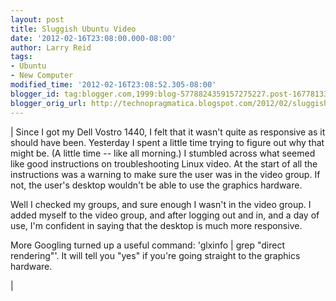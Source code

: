 ```yaml
---
layout: post
title: Sluggish Ubuntu Video
date: '2012-02-16T23:08:00.000-08:00'
author: Larry Reid
tags:
- Ubuntu
- New Computer
modified_time: '2012-02-16T23:08:52.305-08:00'
blogger_id: tag:blogger.com,1999:blog-5778824359157275227.post-1677813317175912267
blogger_orig_url: http://technopragmatica.blogspot.com/2012/02/sluggish-ubuntu-video.html
---
```


| Since I got my Dell Vostro 1440, I felt that it wasn't quite as responsive as it should have been. Yesterday I spent a little time trying to figure out why that might be. (A little time -- like all morning.) I stumbled across what seemed like good instructions on troubleshooting Linux video. At the start of all the instructions was a warning to make sure the user was in the video group. If not, the user's desktop wouldn't be able to use the graphics hardware.  
  
Well I checked my groups, and sure enough I wasn't in the video group. I added myself to the video group, and after logging out and in, and a day of use, I'm confident in saying that the desktop is much more responsive.  
  
More Googling turned up a useful command: 'glxinfo | grep "direct rendering"'. It will tell you "yes" if you're going straight to the graphics hardware.  
  
 |

